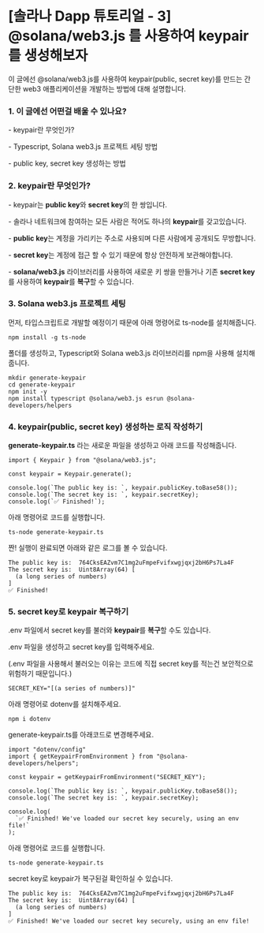# [솔라나 Dapp 튜토리얼 - 3] @solana/web3.js 를 사용하여 keypair를 생성해보자

이 글에선 @solana/web3.js를 사용하여 keypair(public, secret key)를 만드는 간단한 web3 애플리케이션을 개발하는 방법에 대해 설명합니다.

### **1\. 이 글에선 어떤걸 배울 수 있나요?**

\- keypair란 무엇인가?

\- Typescript, Solana web3.js 프로젝트 세팅 방법

\- public key, secret key 생성하는 방법

### **2\. keypair란 무엇인가?**

\- keypair는 **public key**와 **secret key**의 한 쌍입니다.

\- 솔라나 네트워크에 참여하는 모든 사람은 적어도 하나의 **keypair**를 갖고있습니다.

\- **public key**는 계정을 가리키는 주소로 사용되며 다른 사람에게 공개되도 무방합니다.

\- **secret key**는 계정에 접근 할 수 있기 때문에 항상 안전하게 보관해야합니다.

\- **solana/web3.js** 라이브러리를 사용하여 새로운 키 쌍을 만들거나 기존 **secret key**를 사용하여 **keypair**를 **복구**할 수 있습니다.

### **3\. Solana web3.js 프로젝트 세팅**

먼저, 타입스크립트로 개발할 예정이기 때문에 아래 명령어로 ts-node를 설치해줍니다.

```
npm install -g ts-node
```

폴더를 생성하고, Typescript와 Solana web3.js 라이브러리를 npm을 사용해 설치해줍니다.

```
mkdir generate-keypair
cd generate-keypair
npm init -y
npm install typescript @solana/web3.js esrun @solana-developers/helpers
```

### **4. keypair(public, secret key) 생성하는 로직 작성하기**

**generate-keypair.ts** 라는 새로운 파일을 생성하고 아래 코드를 작성해줍니다.

```
import { Keypair } from "@solana/web3.js";

const keypair = Keypair.generate();

console.log(`The public key is: `, keypair.publicKey.toBase58());
console.log(`The secret key is: `, keypair.secretKey);
console.log(`✅ Finished!`);
```

아래 명령어로 코드를 실행합니다. 

```
ts-node generate-keypair.ts
```

짠! 실행이 완료되면 아래와 같은 로그를 볼 수 있습니다.

```
The public key is:  764CksEAZvm7C1mg2uFmpeFvifxwgjqxj2bH6Ps7La4F
The secret key is:  Uint8Array(64) [
  (a long series of numbers) 
]
✅ Finished!
```

### **5. secret key로 keypair 복구하기**

.env 파일에서 secret key를 불러와 **keypair**를 **복구**할 수도 있습니다.

.env 파일을 생성하고 secret key를 입력해주세요.

(.env 파일을 사용해서 불러오는 이유는 코드에 직접 secret key를 적는건 보안적으로 위험하기 때문입니다.)

```
SECRET_KEY="[(a series of numbers)]"
```

아래 명령어로 dotenv를 설치해주세요.

```
npm i dotenv
```

generate-keypair.ts를 아래코드로 변경해주세요.

```
import "dotenv/config"
import { getKeypairFromEnvironment } from "@solana-developers/helpers";

const keypair = getKeypairFromEnvironment("SECRET_KEY");

console.log(`The public key is: `, keypair.publicKey.toBase58());
console.log(`The secret key is: `, keypair.secretKey);

console.log(
  `✅ Finished! We've loaded our secret key securely, using an env file!`
);
```

아래 명령어로 코드를 실행합니다. 

```
ts-node generate-keypair.ts
```

secret key로 keypair가 복구된걸 확인하실 수 있습니다.

```
The public key is:  764CksEAZvm7C1mg2uFmpeFvifxwgjqxj2bH6Ps7La4F
The secret key is:  Uint8Array(64) [
  (a long series of numbers) 
]
✅ Finished! We've loaded our secret key securely, using an env file!
```